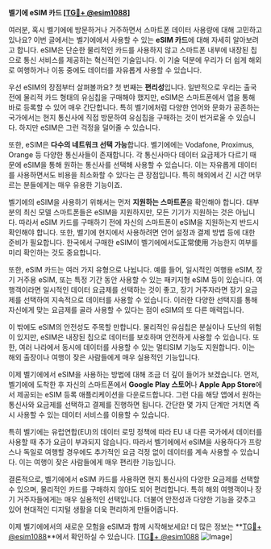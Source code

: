 **벨기에 eSIM 카드 [[TG💪+ @esim1088](https://t.me/s/esim1088)]**

여러분, 혹시 벨기에에 방문하거나 거주하면서 스마트폰 데이터 사용량에 대해 고민하고 있나요? 이번 글에서는 벨기에에서 사용할 수 있는 **eSIM 카드**에 대해 자세히 알아보려고 합니다. eSIM은 단순한 물리적인 카드를 사용하지 않고 스마트폰 내부에 내장된 칩으로 통신 서비스를 제공하는 혁신적인 기술입니다. 이 기술 덕분에 우리가 더 쉽게 해외로 여행하거나 이동 중에도 데이터를 자유롭게 사용할 수 있습니다.

우선 eSIM의 장점부터 살펴볼까요? 첫 번째는 **편리성**입니다. 일반적으로 우리는 출국 전에 물리적 카드 형태의 유심칩을 구매해야 했지만, eSIM은 스마트폰에서 앱을 통해 바로 등록할 수 있어 매우 간단합니다. 특히 벨기에처럼 다양한 언어와 문화가 공존하는 국가에서는 현지 통신사에 직접 방문하여 유심칩을 구매하는 것이 번거로울 수 있습니다. 하지만 eSIM은 그런 걱정을 덜어줄 수 있습니다. 

또한, eSIM은 **다수의 네트워크 선택 가능**합니다. 벨기에에는 Vodafone, Proximus, Orange 등 다양한 통신사들이 존재합니다. 각 통신사마다 데이터 요금제가 다르기 때문에 eSIM을 통해 원하는 통신사를 선택해 사용할 수 있습니다. 이는 자유롭게 데이터를 사용하면서도 비용을 최소화할 수 있다는 큰 장점입니다. 특히 해외에서 긴 시간 머무르는 분들에게는 매우 유용한 기능이죠.

벨기에의 eSIM을 사용하기 위해서는 먼저 **지원하는 스마트폰**을 확인해야 합니다. 대부분의 최신 모델 스마트폰들은 eSIM을 지원하지만, 모든 기기가 지원하는 것은 아닙니다. 따라서 eSIM 카드를 구매하기 전에 자신의 스마트폰이 eSIM을 지원하는지 반드시 확인해야 합니다. 또한, 벨기에 현지에서 사용하려면 언어 설정과 결제 방법 등에 대한 준비가 필요합니다. 한국에서 구매한 eSIM이 벨기에에서도正常使用 가능한지 여부를 미리 확인하는 것도 중요합니다.

또한, eSIM 카드는 여러 가지 유형으로 나뉩니다. 예를 들어, 일시적인 여행용 eSIM, 장기 거주용 eSIM, 또는 특정 기간 동안 사용할 수 있는 패키지형 eSIM 등이 있습니다. 여행객이라면 일시적인 데이터 요금제를 선택하는 것이 좋고, 장기 거주자라면 장기 요금제를 선택하여 지속적으로 데이터를 사용할 수 있습니다. 이러한 다양한 선택지를 통해 자신에게 맞는 요금제를 골라 사용할 수 있다는 점이 eSIM의 또 다른 매력입니다.

이 밖에도 eSIM의 안전성도 주목할 만합니다. 물리적인 유심칩은 분실이나 도난의 위험이 있지만, eSIM은 내장된 칩으로 데이터를 보호하며 안전하게 사용할 수 있습니다. 또한, 여러 나라에서 동시에 데이터를 사용할 수 있는 멀티SIM 기능도 지원합니다. 이는 해외 출장이나 여행이 잦은 사람들에게 매우 실용적인 기능입니다.

이제 벨기에에서 eSIM을 사용하는 방법에 대해 조금 더 깊이 들어가 보겠습니다. 먼저, 벨기에에 도착한 후 자신의 스마트폰에서 **Google Play 스토어**나 **Apple App Store**에서 제공되는 eSIM 등록 애플리케이션을 다운로드합니다. 그런 다음 해당 앱에서 원하는 통신사와 요금제를 선택하고 결제를 진행하면 됩니다. 간단한 몇 가지 단계만 거치면 즉시 사용할 수 있는 데이터 서비스를 이용할 수 있습니다.

특히 벨기에는 유럽연합(EU)의 데이터 로밍 정책에 따라 EU 내 다른 국가에서 데이터를 사용할 때 추가 요금이 부과되지 않습니다. 따라서 벨기에에서 eSIM을 사용하다가 프랑스나 독일로 여행할 경우에도 추가적인 요금 걱정 없이 데이터를 계속 사용할 수 있습니다. 이는 여행이 잦은 사람들에게 매우 편리한 기능입니다.

결론적으로, 벨기에에서 eSIM 카드를 사용하면 현지 통신사의 다양한 요금제를 선택할 수 있으며, 물리적인 카드를 구매하지 않아도 되어 편리합니다. 특히 해외 여행객이나 장기 거주자들에게는 매우 실용적인 선택입니다. 더불어 안전성과 다양한 기능을 갖추고 있어 현대적인 디지털 생활을 더욱 편리하게 만들어줍니다.

이제 벨기에에서의 새로운 모험을 eSIM과 함께 시작해보세요! 더 많은 정보는 **[TG💪+ @esim1088](https://t.me/s/esim1088)**에서 확인하실 수 있습니다. [[TG💪+ @esim1088](https://t.me/s/esim1088) ![Image](https://i.postimg.cc/Y0z9fWf4/image.png)]